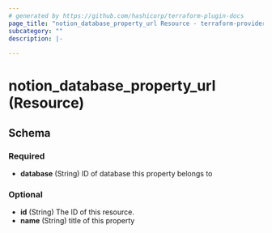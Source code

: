 ```yaml
---
# generated by https://github.com/hashicorp/terraform-plugin-docs
page_title: "notion_database_property_url Resource - terraform-provider-notion"
subcategory: ""
description: |-
  
---
```


# notion_database_property_url (Resource)





<!-- schema generated by tfplugindocs -->
## Schema

### Required

- **database** (String) ID of database this property belongs to

### Optional

- **id** (String) The ID of this resource.
- **name** (String) title of this property


